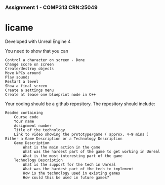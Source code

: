 ### Assignment 1 - COMP313 CRN:25049 ###
# licame 

Developed with Unreal Engine 4

You need to show that you can

    Control a character on screen - Done
    Change score on screen
    Create/destroy objects
    Move NPCs around
    Play sounds
    Restart a level
    Show a final screen
    Create a settings menu
    Create at lease one blueprint node in C++ 

Your coding should be a github repository. The repository should include:

    Readme containing
        Course code
        Your name
        Assignment number
        Title of the technology
        Link to video showing the prototype/game ( approx. 4-9 mins ) 
    Either a Game Description or a Technology Description
        Game Description
            What is the main action in the game
            What was the hardest part of the game to get working in Unreal
            What is the most interesting part of the game 
        Technology Description
            What is the support for the tech in Unreal
            What was the hardest part of the tech to implement
            How is the technology used in existing games
            How could this be used in future games? 

